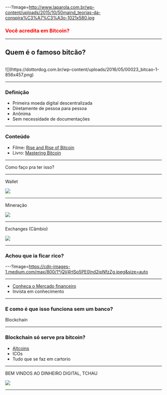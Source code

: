 ---?image=http://www.laparola.com.br/wp-content/uploads/2015/10/50maind_teorias-da-conspira%C3%A7%C3%A3o-1021x580.jpg

<h3 style="color:red">Você acredita em Bitcoin?</span>

---

## Quem é o famoso bitcão?

<br>
![](https://dottordog.com.br/wp-content/uploads/2016/05/00023_bitcao-1-856x457.png)

---

### Definição

- Primeira moeda digital descentralizada
- Diretamente de pessoa para pessoa
- Anônima
- Sem necessidade de documentações

---

### Conteúdo

- Filme: [Rise and Rise of Bitcoin](http://www.imdb.com/title/tt2821314/)
- Livro: [Mastering Bitcoin](https://www.amazon.com.br/Mastering-Bitcoin-2e-Andreas-Antonopoulos)

---

Como faço pra ter isso?

---

Wallet

![](http://imag.malavida.com/mvimgbig/download-fs/bitcoin-wallet-13602-5.jpg)

---

Mineração

![](http://online.wsj.com/media/0201_cio_ledg_G_20160201185005.jpg)

---

Exchanges (Câmbio)

![](https://d1ic4altzx8ueg.cloudfront.net/finder-us/wp-uploads/2017/09/Exodus-wallet-interface-screenshot.png)

---

### Achou que ia ficar rico?

---?image=https://cdn-images-1.medium.com/max/800/1*jQV4HSp5PE0lnd2ipNfzZg.jpeg&size=auto

---

- [Conheça o Mercado financeiro](https://br.tradingview.com/symbols/BTCUSD/)
- Invista em conhecimento

---

### E como é que isso funciona sem um banco?

Blockchain


---

### Blockchain só serve pra bitcoin?
  - [Altcoins](https://coinmarketcap.com/pt-br/all/views/all/)
  - ICOs
  - Tudo que se faz em cartorio

---

BEM VINDOS AO DINHEIRO DIGITAL, TCHAU

![](https://media.giphy.com/media/fdOA43sHFE6Pu/giphy.gif)


---

